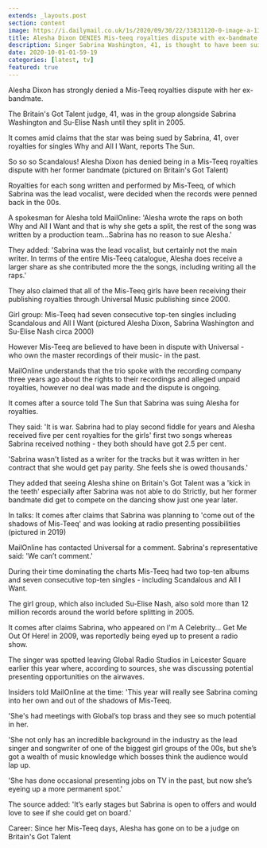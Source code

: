 ```yaml
---
extends: _layouts.post
section: content
image: https://i.dailymail.co.uk/1s/2020/09/30/22/33831120-0-image-a-137_1601501929032.jpg 
title: Alesha Dixon DENIES Mis-teeq royalties dispute with ex-bandmate Sabrina Washington 
description: Singer Sabrina Washington, 41, is thought to have been suing the BGT judge over the bands two singles Why and All I Want. 
date: 2020-10-01-01-59-19 
categories: [latest, tv] 
featured: true 
--- 
```

Alesha Dixon has strongly denied a Mis-Teeq royalties dispute with her ex-bandmate.

The Britain's Got Talent judge, 41, was in the group alongside Sabrina Washington and Su-Elise Nash until they split in 2005.

It comes amid claims that the star was being sued by Sabrina, 41, over royalties for singles Why and All I Want, reports The Sun.  

So so so Scandalous! Alesha Dixon has denied being in a Mis-Teeq royalties dispute with her former bandmate (pictured on Britain's Got Talent)

Royalties for each song written and performed by Mis-Teeq, of which Sabrina was the lead vocalist, were decided when the records were penned back in the 00s. 

A spokesman for Alesha told MailOnline: 'Alesha wrote the raps on both Why and All I Want and that is why she gets a split, the rest of the song was written by a production team...Sabrina has no reason to sue Alesha.'

They added: 'Sabrina was the lead vocalist, but certainly not the main writer. In terms of the entire Mis-Teeq catalogue, Alesha does receive a larger share as she contributed more the the songs, including writing all the raps.' 

They also claimed that all of the Mis-Teeq girls have been receiving their publishing royalties through Universal Music publishing since 2000.

Girl group: Mis-Teeq had seven consecutive top-ten singles including Scandalous and All I Want (pictured Alesha Dixon, Sabrina Washington and Su-Elise Nash circa 2000)

However Mis-Teeq are believed to have been in dispute with Universal - who own the master recordings of their music- in the past.

MailOnline understands that the trio spoke with the recording company three years ago about the rights to their recordings and alleged unpaid royalties, however no deal was made and the dispute is ongoing.

It comes after a source told The Sun that Sabrina was suing Alesha for royalties.

They said: 'It is war. Sabrina had to play second fiddle for years and Alesha received five per cent royalties for the girls' first two songs whereas Sabrina received nothing - they both should have got 2.5 per cent.

'Sabrina wasn't listed as a writer for the tracks but it was written in her contract that she would get pay parity. She feels she is owed thousands.'

They added that seeing Alesha shine on Britain's Got Talent was a 'kick in the teeth' especially after Sabrina was not able to do Strictly, but her former bandmate did get to compete on the dancing show just one year later.

In talks: It comes after claims that Sabrina was planning to 'come out of the shadows of Mis-Teeq' and was looking at radio presenting possibilities (pictured in 2019)

MailOnline has contacted Universal for a comment. Sabrina's representative said: 'We can’t comment.'

During their time dominating the charts Mis-Teeq had two top-ten albums and seven consecutive top-ten singles - including Scandalous and All I Want.

The girl group, which also included Su-Elise Nash, also sold more than 12 million records around the world before splitting in 2005. 

It comes after claims Sabrina, who appeared on I'm A Celebrity... Get Me Out Of Here! in 2009, was reportedly being eyed up to present a radio show.

The singer was spotted leaving Global Radio Studios in Leicester Square earlier this year where, according to sources, she was discussing potential presenting opportunities on the airwaves. 

Insiders told MailOnline at the time: 'This year will really see Sabrina coming into her own and out of the shadows of Mis-Teeq. 

'She's had meetings with Global’s top brass and they see so much potential in her.

'She not only has an incredible background in the industry as the lead singer and songwriter of one of the biggest girl groups of the 00s, but she’s got a wealth of music knowledge which bosses think the audience would lap up. 

'She has done occasional presenting jobs on TV in the past, but now she’s eyeing up a more permanent spot.'

The source added: 'It’s early stages but Sabrina is open to offers and would love to see if she could get on board.' 

Career: Since her Mis-Teeq days, Alesha has gone on to be a judge on Britain's Got Talent 

